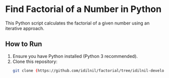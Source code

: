 # Find Factorial of a Number in Python

This Python script calculates the factorial of a given number using an iterative approach.

## How to Run

1. Ensure you have Python installed (Python 3 recommended).
2. Clone this repository:
   ```bash
   git clone (https://github.com/idilnil/factorial/tree/idilnil-develop)
